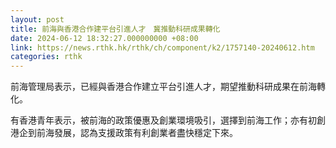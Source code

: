 ```yaml
---
layout: post
title: 前海與香港合作建平台引進人才　冀推動科研成果轉化
date: 2024-06-12 18:32:27.000000000 +08:00
link: https://news.rthk.hk/rthk/ch/component/k2/1757140-20240612.htm
categories: rthk
---
```


前海管理局表示，已經與香港合作建立平台引進人才，期望推動科研成果在前海轉化。

有香港青年表示，被前海的政策優惠及創業環境吸引，選擇到前海工作；亦有初創港企到前海發展，認為支援政策有利創業者盡快穩定下來。
